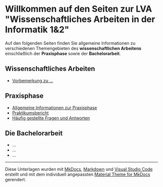 #  Willkommen auf den Seiten zur LVA "Wissenschaftliches Arbeiten in der Informatik 1&2"

<!-- Stand: 2019-03-18 -->

Auf den folgenden Seiten finden Sie allgemeine Informationen zu verschiedenen Themengebieten des **wissenschaftlichen Arbeitens** einschließlich der **Praxisphase** sowie der **Bachelorarbeit**.

## Wissenschaftliches Arbeiten

* [Vorbemerkung zu ...](vorbemerkung.md)
<!-- * [Anforderungen an die zu entwickelnde Webanwendung](anforderungen.md) -->

## Praxisphase

* [Allgemeine Informationen zur Praxisphase](./praxisphase/allg_informationen.md) 
* [Praktikumsbericht](./praxisphase/bericht.md)
* [Häufig gestellte Fragen und Antworten](./praxisphase/questions_answers.md)

## Die Bachelorarbeit

* ...
* ...
* ...

----
Diese Unterlagen wurden mit [MkDocs](http://mkdocs.org), [Markdown](https://en.wikipedia.org/wiki/Markdown) und [Visual Studio Code](https://code.visualstudio.com/) erstellt und mit dem individuell angepassten [Material Theme for MkDocs](https://squidfunk.github.io/mkdocs-material/) gerendert.
